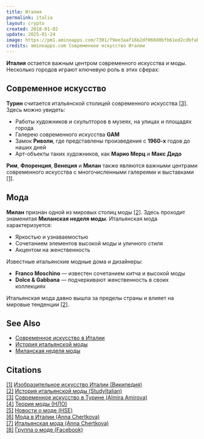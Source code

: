 ```yaml
---
title: Италия
permalink: italia
layout: crypto
created: 2018-01-02
update: 2025-01-24
image: https://pm1.aminoapps.com/7301/f9ee3aaf16b2df060d0bfb61ed2cdbfaba774a5cr1-1200-900v2_hq.jpg
credits: aminoapps.com Современное искусство Италии
---
```


**Италия** остается важным центром современного искусства и моды. Несколько городов играют ключевую роль в этих сферах:

## Современное искусство

**Турин** считается итальянской столицей современного искусства <span id="a3">[\[3\]](#f3)</span>. Здесь можно увидеть:

- Работы художников и скульпторов в музеях, на улицах и площадях города
- Галерею современного искусства **GAM**
- Замок **Риволи**, где представлены произведения с **1960-х** годов до наших дней
- Арт-объекты таких художников, как **Марио Мерц** и **Макс Дидо**

**Рим**, **Флоренция**, **Венеция** и **Милан** также являются важными центрами современного искусства с многочисленными галереями и выставками <span id="a1">[\[1\]](#f1)</span>.

## Мода

**Милан** признан одной из мировых столиц моды <span id="a2">[\[2\]](#f2)</span>. Здесь проходит знаменитая **Миланская неделя моды**. Итальянская мода характеризуется:

- Яркостью и узнаваемостью
- Сочетанием элементов высокой моды и уличного стиля
- Акцентом на женственность

Известные итальянские модные дома и дизайнеры:

- **Franco Moschino** — известен сочетанием китча и высокой моды
- **Dolce & Gabbana** — подчеркивают женственность в своих коллекциях

Итальянская мода давно вышла за пределы страны и влияет на мировые тенденции <span id="a2">[\[2\]](#f2)</span>.

## See Also

+ [Современное искусство в Италии](sovremennoe-iskusstvo-italia)
+ [История итальянской моды](istoriya-italyanskoy-mody)
+ [Миланская неделя моды](milanskaya-nedelya-mody)

## Citations

[[1]](#a1) <span id="f1"></span> [Изобразительное искусство Италии (Википедия)](https://ru.wikipedia.org/wiki/%D0%98%D0%B7%D0%BE%D0%B1%D1%80%D0%B0%D0%B7%D0%B8%D1%82%D0%B5%D0%BB%D1%8C%D0%BD%D0%BE%D0%B5_%D0%B8%D1%81%D0%BA%D1%83%D1%81%D1%81%D1%82%D0%B2%D0%BE_%D0%98%D1%82%D0%B0%D0%BB%D0%B8%D0%B8)  
[[2]](#a2) <span id="f2"></span> [История итальянской моды (StudyItalian)](https://www.studyitalian.ru/article/ob-italii/istoriya-italyanskoy-mody)  
[[3]](#a3) <span id="f3"></span> [Современное искусство в Турине (Almira Amirova)](https://almira-amirova.com/excursions/sovremennoe-iskusstvo-v-turine/)  
[[4]](#a4) <span id="f4"></span> [Теория моды (НЛО)](https://www.nlobooks.ru/magazines/teoriya_mody/44_tm_2_2017/article/12548/)  
[[5]](#a5) <span id="f5"></span> [Новости о моде (HSE)](https://spb.hse.ru/ixtati/news/444986498.html)  
[[6]](#a6) <span id="f6"></span> [Мода в Италии (Anna Chertkova)](https://anna-chertkova.livejournal.com/tag/%D0%BC%D0%BE%D0%B4%D0%B0%20%D0%B2%20%D0%98%D1%82%D0%B0%D0%BB%D0%B8%D0%B8%20%D0%B8%20made%20in%20italy)  
[[7]](#a7) <span id="f7"></span> [Итальянская мода (Anna Chertkova)](https://anna-chertkova.livejournal.com/348749.html)  
[[8]](#a8) <span id="f8"></span> [Группа о моде (Facebook)](https://www.facebook.com/login/?next=https%3A%2F%2Fwww.facebook.com%2Fgroups%2F1638793926178200%2F)  

<!-- Prompt:  
- Не менять язык статьи, сохранять оригинальный язык.  
- Если тема оформлена как "Имя Фамилия", заголовок должен быть "Фамилия, Имя".  
- Изменить title: A Template на основной топик в статье.  
- Создать permalink: на основе title.  
- Замени date: 2018-01-02 на created: текущую дату в таком же формате  
- Замени update: хххх-хх-хх текущую дату в таком же формате  
- Изменить заголовок раздела "Citations" на ## Citations.  
- Оформить ссылки в разделе "Citations" в формате: **[1]** [URL](URL).  
- При ссылке на источник в тексте, использовать формат: **[x]**, **[x]**.  
- Убедиться, что номера цитат соответствуют записям в разделе "Citations".  
- Сделать номера цитат кликабельными по указанному выше формату.  
- Добавить список связанных тем в том же формате.  
- Если есть списки с годами (при условии что они не содержат длинне предложения или ссылки)  - конвертируй их в таблицы  
- Выделяй даты, места, географические назавания, адреса, имена собственные **таким образом**  
- Использовать шаблон - "[Название темы](ссылка-на-тему)" для каждого пункта.  
- Раздел ## See also должен включаться автоматически в конец статьи.  
- Результат в md коде  
- Оставить этот Prompt после редактирования в конце кода.  
-->
